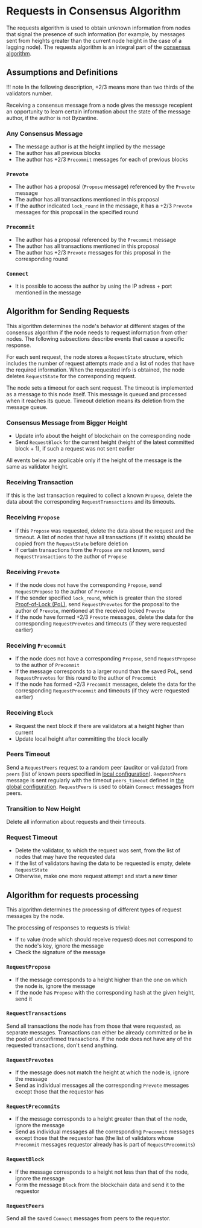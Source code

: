 # Requests in Consensus Algorithm

The requests algorithm is used to obtain unknown information from nodes that
signal the presence of such information (for example, by messages sent from
heights greater than the current node height in the case of a lagging node). The
requests algorithm is an integral part of the [consensus algorithm](consensus.md).

## Assumptions and Definitions

!!! note
    In the following description, +2/3 means more than two thirds of the
    validators number.

Receiving a consensus message from a node gives the message recepient
an opportunity to learn certain
information about the state of the message author, if the author is not Byzantine.

### Any Consensus Message

- The message author is at the height implied by the message
- The author has all previous blocks
- The author has +2/3 `Precommit` messages for each of previous blocks

### `Prevote`

- The author has a proposal (`Propose` message) referenced by the `Prevote` message
- The author has all transactions mentioned in this proposal
- If the author indicated `lock_round` in the message, it has a +2/3 `Prevote`
  messages for this proposal in the specified round

### `Precommit`

- The author has a proposal referenced by the `Precommit` message
- The author has all transactions mentioned in this proposal
- The author has +2/3 `Prevote` messages for this proposal in the corresponding round

### `Connect`

- It is possible to access the author by using the IP adress + port
  mentioned in the message

## Algorithm for Sending Requests

This algorithm determines the node's behavior at different stages of the
consensus algorithm if the node needs to request information from other nodes.
The following subsections describe events that cause a specific response.

For each sent request, the node stores a `RequestState` structure,
which includes the number of request attempts made
and a list of nodes that have the required information. When
the requested info is obtained, the node deletes `RequestState`
for the corresponding request.

The node sets a timeout for each sent request. The timeout is
implemented as a message to this node itself. This message is queued and
processed when it reaches its queue. Timeout deletion means its deletion from the
message queue.

### Consensus Message from Bigger Height

- Update info about the height of blockchain on the corresponding node
- Send `RequestBlock` for the current height (height of the latest
  committed block + 1), if such a request was not sent earlier

All events below are applicable only if the height of the message is the same as
validator height.

### Receiving Transaction

If this is the last transaction required to collect a known `Propose`,
delete the data about the corresponding `RequestTransactions` and its timeouts.

### Receiving `Propose`

- If this `Propose` was requested, delete the data about the request
  and the timeout. A list of nodes that have all transactions (if it exists)
  should be copied from the `RequestState` before deletion
- If certain transactions from the `Propose` are not known,
  send `RequestTransactions` to the author of `Propose`

### Receiving `Prevote`

- If the node does not have the corresponding `Propose`, send
  `RequestPropose` to the author of `Prevote`
- If the sender specified `lock_round`, which is greater than the stored  
  [Proof-of-Lock (PoL)](consensus-details.md#definitions), send
  `RequestPrevotes` for the proposal to the author of `Prevote`, mentioned at the
  received locked `Prevote`
- If the node have formed +2/3 `Prevote` messages, delete the data for the
  corresponding `RequestPrevotes` and timeouts (if they were requested
  earlier)

### Receiving `Precommit`

- If the node does not have a corresponding `Propose`, send
  `RequestPropose` to the author of `Precommit`
- If the message corresponds to a larger round than the saved PoL,
  send `RequestPrevotes` for this round to the author of `Precommit`
- If the node has formed +2/3 `Precommit` messages, delete the data for the
  corresponding `RequestPrecommit` and timeouts (if they were requested
  earlier)

### Receiving `Block`

- Request the next block if there are validators at a height higher
  than current
- Update local height after committing the block locally

### Peers Timeout

Send a `RequestPeers` request to a random peer (auditor or validator) from
`peers` (list of known peers specified in [local
configuration](../../architecture/configuration.md#local-parameters)).
`RequestPeers` message is sent regularly with the timeout `peers_timeout`
defined in [the global configuration](../../architecture/configuration.md#global-parameters).
`RequestPeers` is used to obtain `Connect` messages from peers.

### Transition to New Height

Delete all information about requests and their timeouts.

### Request Timeout

- Delete the validator, to which the request was sent, from the list of nodes that
  may have the requested data
- If the list of validators having the data to be requested is empty, delete
  `RequestState`
- Otherwise, make one more request attempt and start a new timer

## Algorithm for requests processing

This algorithm determines the processing of different types of request messages
by the node.

The processing of responses to requests is trivial:

- If `to` value (node which should receive request) does not correspond to the
  node's key, ignore the message
- Check the signature of the message

### `RequestPropose`

- If the message corresponds to a height higher than the one on which the node
  is, ignore the message
- If the node has `Propose` with the corresponding hash at the given height,
  send it

### `RequestTransactions`

Send all transactions the node has from those that were requested, as
separate messages. Transactions can either be already committed or be in the
pool of unconfirmed transactions.
If the node does not have any of the requested transactions, don't send
anything.

### `RequestPrevotes`

- If the message does not match the height at which the node is, ignore the
  message
- Send as individual messages all the corresponding `Prevote` messages except
  those that the requestor has

### `RequestPrecommits`

- If the message corresponds to a height greater than that of the node,
  ignore the message
- Send as individual messages all the corresponding `Precommit` messages except
  those that the requestor has (the list of validators whose `Precommit` messages
  requestor already has is part of `RequestPrecommits`)

### `RequestBlock`

- If the message corresponds to a height not less than that of the node,
  ignore the message
- Form the message `Block` from the blockchain data and send it to the
  requestor

### `RequestPeers`

Send all the saved `Connect` messages from peers to the requestor.

